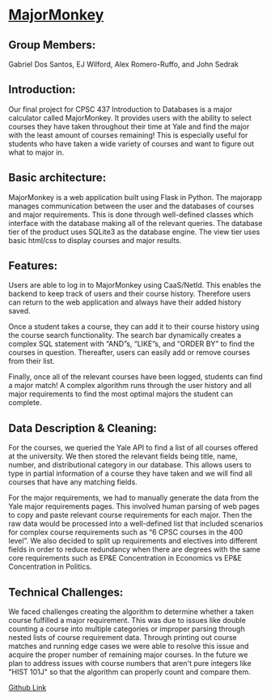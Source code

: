 # [MajorMonkey](https://github.com/Wilfordabird/MajorMonkey)

## Group Members:
Gabriel Dos Santos, EJ Wilford, Alex Romero-Ruffo, and John Sedrak

## Introduction:
Our final project for CPSC 437 Introduction to Databases is a major calculator called MajorMonkey. It provides users with the ability to select courses they have taken throughout their time at Yale and find the major with the least amount of courses remaining! This is especially useful for students who have taken a wide variety of courses and want to figure out what to major in.

## Basic architecture:
MajorMonkey is a web application built using Flask in Python. The majorapp manages communication between the user and the databases of courses and major requirements. This is done through well-defined classes which interface with the database making all of the relevant queries. The database tier of the product uses SQLite3 as the database engine. The view tier uses basic html/css to display courses and major results.

## Features:
Users are able to log in to MajorMonkey using CaaS/NetId. This enables the backend to keep track of users and their course history. Therefore users can return to the web application and always have their added history saved.

Once a student takes a course, they can add it to their course history using the course search functionality. The search bar dynamically creates a complex SQL statement with “AND”s, “LIKE”s, and “ORDER BY” to find the courses in question. Thereafter, users can easily add or remove courses from their list.

Finally, once all of the relevant courses have been logged, students can find a major match! A complex algorithm runs through the user history and all major requirements to find the most optimal majors the student can complete.

## Data Description & Cleaning:
For the courses, we queried the Yale API to find a list of all courses offered at the university. We then stored the relevant fields being title, name, number, and distributional category in our database. This allows users to type in partial information of a course they have taken and we will find all courses that have any matching fields.

For the major requirements, we had to manually generate the data from the Yale major requirements pages. This involved human parsing of web pages to copy and paste relevant course requirements for each major. Then the raw data would be processed into a well-defined list that included scenarios for complex course requirements such as “6 CPSC courses in the 400 level”. We also decided to split up requirements and electives into different fields in order to reduce redundancy when there are degrees with the same core requirements such as EP&E Concentration in Economics vs EP&E Concentration in Politics.

## Technical Challenges:
We faced challenges creating the algorithm to determine whether a taken course fulfilled a major requirement. This was due to issues like double counting a course into multiple categories or improper parsing through nested lists of course requirement data. Through printing out course matches and running edge cases we were able to resolve this issue and acquire the proper number of remaining major courses. In the future we plan to address issues with course numbers that aren't pure integers like "HIST 101J" so that the algorithm can properly count and compare them.

[Github Link](https://github.com/Wilfordabird/MajorMonkey)